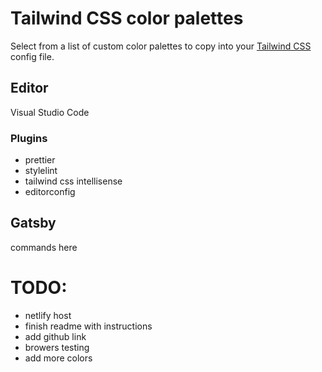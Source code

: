 # Tailwind CSS color palettes

Select from a list of custom color palettes to copy into your [Tailwind CSS](https://tailwindcss.com) config file.

## Editor

Visual Studio Code

### Plugins

- prettier
- stylelint
- tailwind css intellisense
- editorconfig

## Gatsby

commands here

# TODO:

- netlify host
- finish readme with instructions
- add github link
- browers testing
- add more colors

